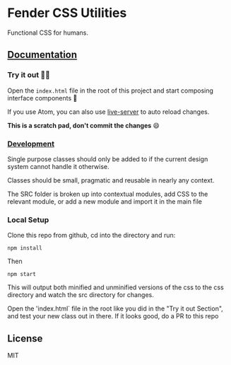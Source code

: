 # Fender CSS Utilities

Functional CSS for humans.

## [Documentation](https://fenderdigital.github.io/css-utilities/intro/)

### Try it out :runner::dash:

Open the `index.html` file in the root of this project and start composing interface components :rocket:

If you use Atom, you can also use [live-server](https://atom.io/packages/atom-live-server) to auto reload changes.

**This is a scratch pad, don't commit the changes** :smile:

### [Development](https://fenderdigital.github.io/tachyons/development/)

Single purpose classes should only be added to if the current design system cannot handle it otherwise.

Classes should be small, pragmatic and reusable in nearly any context.

The SRC folder is broken up into contextual modules, add CSS to the relevant module, or add a new module and import it in the main file

### Local Setup

Clone this repo from github, cd into the directory and run:

`npm install`

Then

```npm start```

This will output both minified and unminified versions of the css to the css directory and watch the src directory for changes.

Open the 'index.html` file in the root like you did in the "Try it out Section", and test your new class out in there. If it looks good, do a PR to this repo


## License

MIT
